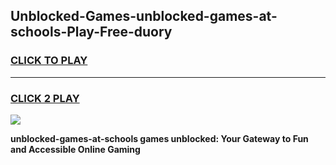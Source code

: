 
## Unblocked-Games-unblocked-games-at-schools-Play-Free-duory
<h3>
<a href="https://premium76.site?title=unblocked-games-at-schools&ref=10A">CLICK TO PLAY</a></h3>
<hr>

<h3>
<a href="https://premium76.site?title=unblocked-games-at-schools&ref=10A">CLICK 2 PLAY</a>
  
</h3>

<a href="https://premium76.site?title=unblocked-games-at-schools&ref=10A"><img src="https://clearcache.store/games.png"></a>


**unblocked-games-at-schools games unblocked: Your Gateway to Fun and Accessible Online Gaming**
